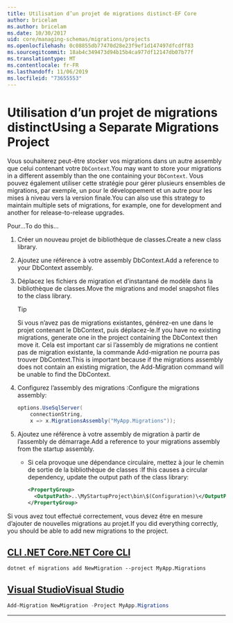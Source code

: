 ```yaml
---
title: Utilisation d’un projet de migrations distinct-EF Core
author: bricelam
ms.author: bricelam
ms.date: 10/30/2017
uid: core/managing-schemas/migrations/projects
ms.openlocfilehash: 0c08855db77470d28e23f9ef1d147497dfcdff83
ms.sourcegitcommit: 18ab4c349473d94b15b4ca977df12147db07b77f
ms.translationtype: MT
ms.contentlocale: fr-FR
ms.lasthandoff: 11/06/2019
ms.locfileid: "73655553"
---
```

# <a name="using-a-separate-migrations-project"></a><span data-ttu-id="de1ce-102">Utilisation d’un projet de migrations distinct</span><span class="sxs-lookup"><span data-stu-id="de1ce-102">Using a Separate Migrations Project</span></span>

<span data-ttu-id="de1ce-103">Vous souhaiterez peut-être stocker vos migrations dans un autre assembly que celui contenant votre `DbContext`.</span><span class="sxs-lookup"><span data-stu-id="de1ce-103">You may want to store your migrations in a different assembly than the one containing your `DbContext`.</span></span> <span data-ttu-id="de1ce-104">Vous pouvez également utiliser cette stratégie pour gérer plusieurs ensembles de migrations, par exemple, un pour le développement et un autre pour les mises à niveau vers la version finale.</span><span class="sxs-lookup"><span data-stu-id="de1ce-104">You can also use this strategy to maintain multiple sets of migrations, for example, one for development and another for release-to-release upgrades.</span></span>

<span data-ttu-id="de1ce-105">Pour...</span><span class="sxs-lookup"><span data-stu-id="de1ce-105">To do this...</span></span>

1. <span data-ttu-id="de1ce-106">Créer un nouveau projet de bibliothèque de classes.</span><span class="sxs-lookup"><span data-stu-id="de1ce-106">Create a new class library.</span></span>

2. <span data-ttu-id="de1ce-107">Ajoutez une référence à votre assembly DbContext.</span><span class="sxs-lookup"><span data-stu-id="de1ce-107">Add a reference to your DbContext assembly.</span></span>

3. <span data-ttu-id="de1ce-108">Déplacez les fichiers de migration et d’instantané de modèle dans la bibliothèque de classes.</span><span class="sxs-lookup"><span data-stu-id="de1ce-108">Move the migrations and model snapshot files to the class library.</span></span>
   > [!TIP]
   > <span data-ttu-id="de1ce-109">Si vous n’avez pas de migrations existantes, générez-en une dans le projet contenant le DbContext, puis déplacez-le.</span><span class="sxs-lookup"><span data-stu-id="de1ce-109">If you have no existing migrations, generate one in the project containing the DbContext then move it.</span></span>
   > <span data-ttu-id="de1ce-110">Cela est important car si l’assembly de migrations ne contient pas de migration existante, la commande Add-migration ne pourra pas trouver DbContext.</span><span class="sxs-lookup"><span data-stu-id="de1ce-110">This is important because if the migrations assembly does not contain an existing migration, the Add-Migration command will be unable to find the DbContext.</span></span>

4. <span data-ttu-id="de1ce-111">Configurez l’assembly des migrations :</span><span class="sxs-lookup"><span data-stu-id="de1ce-111">Configure the migrations assembly:</span></span>

   ``` csharp
   options.UseSqlServer(
       connectionString,
       x => x.MigrationsAssembly("MyApp.Migrations"));
   ```

5. <span data-ttu-id="de1ce-112">Ajoutez une référence à votre assembly de migration à partir de l’assembly de démarrage.</span><span class="sxs-lookup"><span data-stu-id="de1ce-112">Add a reference to your migrations assembly from the startup assembly.</span></span>
   * <span data-ttu-id="de1ce-113">Si cela provoque une dépendance circulaire, mettez à jour le chemin de sortie de la bibliothèque de classes :</span><span class="sxs-lookup"><span data-stu-id="de1ce-113">If this causes a circular dependency, update the output path of the class library:</span></span>

     ``` xml
     <PropertyGroup>
       <OutputPath>..\MyStartupProject\bin\$(Configuration)\</OutputPath>
     </PropertyGroup>
     ```

<span data-ttu-id="de1ce-114">Si vous avez tout effectué correctement, vous devez être en mesure d’ajouter de nouvelles migrations au projet.</span><span class="sxs-lookup"><span data-stu-id="de1ce-114">If you did everything correctly, you should be able to add new migrations to the project.</span></span>

## <a name="net-core-clitabdotnet-core-cli"></a>[<span data-ttu-id="de1ce-115">CLI .NET Core</span><span class="sxs-lookup"><span data-stu-id="de1ce-115">.NET Core CLI</span></span>](#tab/dotnet-core-cli)

``` Console
dotnet ef migrations add NewMigration --project MyApp.Migrations
```

## <a name="visual-studiotabvs"></a>[<span data-ttu-id="de1ce-116">Visual Studio</span><span class="sxs-lookup"><span data-stu-id="de1ce-116">Visual Studio</span></span>](#tab/vs)

``` powershell
Add-Migration NewMigration -Project MyApp.Migrations
```

***
